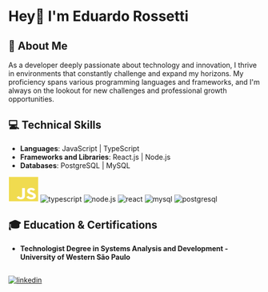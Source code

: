 # Hey👋 I'm Eduardo Rossetti 

## 🚀 About Me
As a developer deeply passionate about technology and innovation, I thrive in environments that constantly challenge and expand my horizons. My proficiency spans various programming languages and frameworks, and I'm always on the lookout for new challenges and professional growth opportunities.

## 💻 Technical Skills
- **Languages**: JavaScript | TypeScript
- **Frameworks and Libraries**: React.js | Node.js
- **Databases**: PostgreSQL | MySQL
<div>
  <img alt="js" height="50" width="60" src="https://raw.githubusercontent.com/devicons/devicon/master/icons/javascript/javascript-plain.svg"/>
  <img alt="typescript" height="50" width="60" src="https://cdn.jsdelivr.net/gh/devicons/devicon/icons/typescript/typescript-original.svg" />
  <img alt="node.js" height="50" width="60" src="https://cdn.jsdelivr.net/gh/devicons/devicon@latest/icons/nodejs/nodejs-plain-wordmark.svg" />        
  <img alt="react" height="50" width="60" src="https://cdn.jsdelivr.net/gh/devicons/devicon@latest/icons/react/react-original-wordmark.svg" />
  <img alt="mysql" height="50" width="60"  src="https://cdn.jsdelivr.net/gh/devicons/devicon@latest/icons/mysql/mysql-original-wordmark.svg" /> 
  <img alt="postgresql" height="50" width="60" src="https://cdn.jsdelivr.net/gh/devicons/devicon/icons/postgresql/postgresql-plain-wordmark.svg" />
</div>

## 🎓 Education & Certifications
- **Technologist Degree in Systems Analysis and Development - University of Western São Paulo**

##
  <a href="https://www.linkedin.com/in/eduardo-rossetti/" target="_blank"><img alt="linkedin" src="https://img.shields.io/badge/LinkedIn-0077B5?style=for-the-badge&logo=linkedin&logoColor=white"></a>
